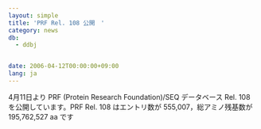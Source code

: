 ```yaml
---
layout: simple
title: 'PRF Rel. 108 公開　'
category: news
db:
  - ddbj


date: 2006-04-12T00:00:00+09:00
lang: ja
---
```


4月11日より PRF (Protein Research Foundation)/SEQ データベース Rel. 108 を公開しています。PRF Rel. 108 はエントリ数が 555,007，総アミノ残基数が 195,762,527 aa です
